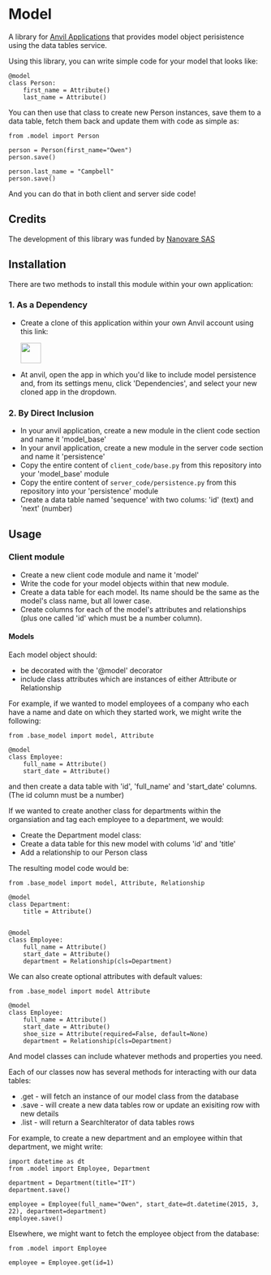 # Model
A library for [Anvil Applications](https://anvil.works) that provides model object
perisistence using the data tables service.

Using this library, you can write simple code for your model that looks like:

```
@model
class Person:
    first_name = Attribute()
    last_name = Attribute()
```

You can then use that class to create new Person
instances, save them to a data table, fetch them back and update them with code as simple as:

```
from .model import Person

person = Person(first_name="Owen")
person.save()

person.last_name = "Campbell"
person.save()
```

And you can do that in both client and server side code!

## Credits
The development of this library was funded by [Nanovare SAS](https://www.mojofertility.co)

## Installation
There are two methods to install this module within your own application:

### 1. As a Dependency

  * Create a clone of this application within your own Anvil account using this link:

    [<img src="https://anvil.works/img/forum/copy-app.png" height='40px'>](https://anvil.works/build#clone:2MVSGI6X5XLOHJNE=F2FBUNOHSQGADHUEEZ3EQTT5)
  
  * At anvil, open the app in which you'd like to include model persistence and, from its settings menu, click 'Dependencies',
    and select your new cloned app in the dropdown.

### 2. By Direct Inclusion

  * In your anvil application, create a new module in the client code section and name it 'model_base'
  * In your anvil application, create a new module in the server code section and name it 'persistence'
  * Copy the entire content of `client_code/base.py` from this repository into your 'model_base' module
  * Copy the entire content of `server_code/persistence.py` from this repository into your 'persistence' module
  * Create a data table named 'sequence' with two colums: 'id' (text) and 'next' (number)
  
## Usage

### Client module

  * Create a new client code module and name it 'model'
  * Write the code for your model objects within that new module.
  * Create a data table for each model. Its name should be the same as the model's class name, but all lower case.
  * Create columns for each of the model's attributes and relationships (plus one called 'id' which must be a number column).

#### Models
  
  Each model object should:

  * be decorated with the '@model' decorator
  * include class attributes which are instances of either Attribute or Relationship


  For example, if we wanted to model employees of a company who each have a name and date on which they started work, we might write the following:

  ```
  from .base_model import model, Attribute

  @model
  class Employee:
      full_name = Attribute()
      start_date = Attribute()
  ```

  and then create a data table with 'id', 'full_name' and 'start_date' columns. (The id column must be a number)

  If we wanted to create another class for departments within the organsiation and tag each employee to a department, we would:

  * Create the Department model class:
  * Create a data table for this new model with colums 'id' and 'title'
  * Add a relationship to our Person class

  The resulting model code would be:

  ```
  from .base_model import model, Attribute, Relationship

  @model
  class Department:
      title = Attribute()


  @model
  class Employee:
      full_name = Attribute()
      start_date = Attribute()
      department = Relationship(cls=Department)
  ```
  
  We can also create optional attributes with default values:
  
  ```
  from .base_model import model Attribute
  
  @model
  class Employee:
      full_name = Attribute()
      start_date = Attribute()
      shoe_size = Attribute(required=False, default=None)
      department = Relationship(cls=Department)
  ```
  
  And model classes can include whatever methods and properties you need.

  Each of our classes now has several methods for interacting with our data tables:

  * .get - will fetch an instance of our model class from the database
  * .save - will create a new data tables row or update an exisiting row with new details
  * .list - will return a SearchIterator of data tables rows

  For example, to create a new department and an employee within that department, we might write:

  ```
  import datetime as dt
  from .model import Employee, Department

  department = Department(title="IT")
  department.save()

  employee = Employee(full_name="Owen", start_date=dt.datetime(2015, 3, 22), department=department)
  employee.save()
  ```

  Elsewhere, we might want to fetch the employee object from the database:

  ```
  from .model import Employee

  employee = Employee.get(id=1)
  ```
